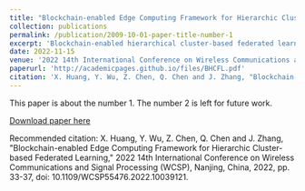 ```yaml
---
title: "Blockchain-enabled Edge Computing Framework for Hierarchic Cluster-based Federated Learning"
collection: publications
permalink: /publication/2009-10-01-paper-title-number-1
excerpt: 'Blockchain-enabled hierarchical cluster-based federated learning framework that improves the accuracy of the global model by implementing hierarchical aggregation based on user cosine similarity and verifies the local model gradient using blockchain technology to ensure the credibility of the local model.'
date: 2022-11-15
venue: '2022 14th International Conference on Wireless Communications and Signal Processing (WCSP)'
paperurl: 'http://academicpages.github.io/files/BHCFL.pdf'
citation: 'X. Huang, Y. Wu, Z. Chen, Q. Chen and J. Zhang, "Blockchain-enabled Edge Computing Framework for Hierarchic Cluster-based Federated Learning," 2022 14th International Conference on Wireless Communications and Signal Processing (WCSP), Nanjing, China, 2022, pp. 33-37, doi: 10.1109/WCSP55476.2022.10039121.'
---
```

This paper is about the number 1. The number 2 is left for future work.

[Download paper here](http://academicpages.github.io/files/BHCFL.pdf)

Recommended citation: X. Huang, Y. Wu, Z. Chen, Q. Chen and J. Zhang, "Blockchain-enabled Edge Computing Framework for Hierarchic Cluster-based Federated Learning," 2022 14th International Conference on Wireless Communications and Signal Processing (WCSP), Nanjing, China, 2022, pp. 33-37, doi: 10.1109/WCSP55476.2022.10039121.
